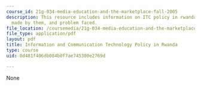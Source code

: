 ```yaml
---
course_id: 21g-034-media-education-and-the-marketplace-fall-2005
description: This resource includes information on ITC policy in rwanda, progress
  made by them, and problem faced.
file_location: /coursemedia/21g-034-media-education-and-the-marketplace-fall-2005/0d481f406db084b0f7ae745300e2769d_MIT21G_034F05_ictrwanda.pdf
file_type: application/pdf
layout: pdf
title: Information and Communication Technology Policy in Rwanda
type: course
uid: 0d481f406db084b0f7ae745300e2769d

---
```

None